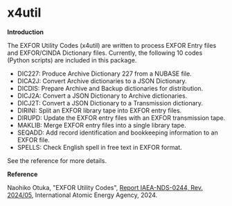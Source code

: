 # x4util

**Introduction**

The EXFOR Utility Codes (x4util) are written to process EXFOR Entry files and EXFOR/CINDA Dictionary files. Currently, the following 10 codes (Python scripts) are included in this package.
- DIC227: Produce Archive Dictionary 227 from a NUBASE file.
- DICA2J: Convert Archive dictionaries to a JSON Dictionary.
- DICDIS: Prepare Archive and Backup dictionaries for distribution.
- DICJ2A: Convert a JSON Dictionary to Archive dictionaries.
- DICJ2T: Convert a JSON Dictionary to a Transmission dictionary.
- DIRINI: Split an EXFOR library tape into EXFOR entry files.
- DIRUPD: Update the EXFOR entry files with an EXFOR transmission tape.
- MAKLIB: Merge EXFOR entry files into a single library tape.
- SEQADD: Add record identification and bookkeeping information to an EXFOR file.
- SPELLS: Check English spell in free text in EXFOR format.

See the reference for more details.

**Reference**

Naohiko Otuka, "EXFOR Utility Codes", [Report IAEA-NDS-0244, Rev. 2024/05](https://nds.iaea.org/publications/nds/iaea-nds-0244/), International Atomic Energy Agency, 2024.

